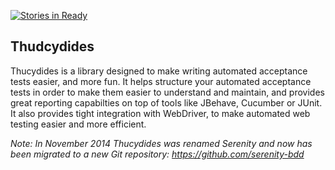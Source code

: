 [![Stories in Ready](https://badge.waffle.io/thucydides-webtests/thucydides.png?label=ready&title=Ready)](https://waffle.io/thucydides-webtests/thucydides)
## Thudcydides


Thucydides is a library designed to make writing automated acceptance tests easier, and more fun. It helps structure your automated acceptance tests in order to make them easier to understand and maintain, and provides great reporting capabilties on top of tools like JBehave, Cucumber or JUnit. It also provides tight integration with WebDriver, to make automated web testing easier and more efficient.

*Note: In November 2014 Thucydides was renamed Serenity and now has been migrated to a new Git repository: https://github.com/serenity-bdd*
